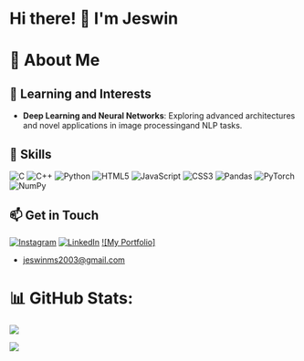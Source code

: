 # Hi there! 👋 I'm Jeswin

# 💫 About Me

<!-- - **Visual Product Recommendations for E-commerce**: Leveraging generative AI models like LLaVA and CLIP for scalable, cloud-based visual product retrieval and recommendations.
!-->
## 🌱 Learning and Interests
- **Deep Learning and Neural Networks**: Exploring advanced architectures and novel applications in image processingand NLP tasks.

## 🚀 Skills
![C](https://img.shields.io/badge/c-%2300599C.svg?style=for-the-badge&logo=c&logoColor=white) ![C++](https://img.shields.io/badge/c++-%2300599C.svg?style=for-the-badge&logo=c%2B%2B&logoColor=white) ![Python](https://img.shields.io/badge/python-3670A0?style=for-the-badge&logo=python&logoColor=ffdd54) 
![HTML5](https://img.shields.io/badge/html5-%23E34F26.svg?style=for-the-badge&logo=html5&logoColor=white) ![JavaScript](https://img.shields.io/badge/javascript-%23323330.svg?style=for-the-badge&logo=javascript&logoColor=%23F7DF1E) ![CSS3](https://img.shields.io/badge/css3-%231572B6.svg?style=for-the-badge&logo=css3&logoColor=white) 
![Pandas](https://img.shields.io/badge/pandas-%23150458.svg?style=for-the-badge&logo=pandas&logoColor=white) ![PyTorch](https://img.shields.io/badge/PyTorch-%23EE4C2C.svg?style=for-the-badge&logo=PyTorch&logoColor=white) ![NumPy](https://img.shields.io/badge/numpy-%23013243.svg?style=for-the-badge&logo=numpy&logoColor=white) 
<!--- **Big Data**: Hadoop, Spark, Pig
!-->

## 📫 Get in Touch
[![Instagram](https://img.shields.io/badge/Instagram-%23E4405F.svg?logo=Instagram&logoColor=white)](https://instagram.com//jeswin_16_) [![LinkedIn](https://img.shields.io/badge/LinkedIn-%230077B5.svg?logo=linkedin&logoColor=white)](https://www.linkedin.com/in/jeswin-ms-5a347a237/)
[![My Portfolio]](https://jeswin-ms-portfolio.vercel.app/)
- jeswinms2003@gmail.com

# 📊 GitHub Stats:
![](https://github-readme-stats.vercel.app/api/top-langs/?username=JeswinMS4&theme=dark&hide_border=true&include_all_commits=true&count_private=false&layout=compact)

[![](https://visitcount.itsvg.in/api?id=JeswinMS4&&icon=0&color=0)](https://visitcount.itsvg.in)

